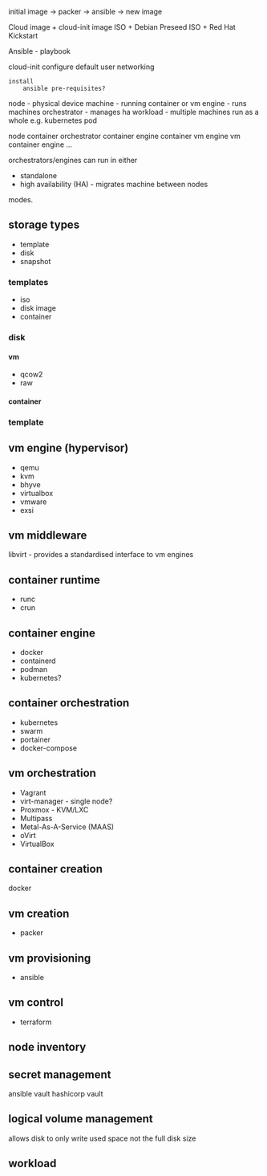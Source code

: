 initial image -> packer -> ansible -> new image


Cloud image + cloud-init image
ISO + Debian Preseed
ISO + Red Hat Kickstart

Ansible - playbook

cloud-init
	configure
		default user
		networking

	install
		ansible pre-requisites?




node - physical device
machine - running container or vm
engine - runs machines
orchestrator - manages ha
workload - multiple machines run as a whole e.g. kubernetes pod


node
	container orchestrator
	container engine
		container
	vm engine
		vm
			container engine
				...

orchestrators/engines can run in either 

- standalone
- high availability (HA) - migrates machine between nodes

modes.

## storage types

- template
- disk
- snapshot

### templates

- iso
- disk image
- container

### disk

#### vm

- qcow2
- raw

#### container

### template

## vm engine (hypervisor)

- qemu
- kvm
- bhyve
- virtualbox
- vmware
- exsi

## vm middleware

libvirt - provides a standardised interface to vm engines

## container runtime

- runc
- crun

## container engine

- docker
- containerd
- podman
- kubernetes?

## container orchestration

- kubernetes
- swarm
- portainer
- docker-compose

## vm orchestration

- Vagrant
- virt-manager - single node?
- Proxmox -  KVM/LXC
- Multipass
- Metal-As-A-Service (MAAS)
- oVirt
- VirtualBox

## container creation

docker


## vm creation

- packer

## vm provisioning

- ansible

## vm control

- terraform

## node inventory


## secret management

ansible vault
hashicorp vault


## logical volume management

allows disk to only write used space not the full disk size


## workload

